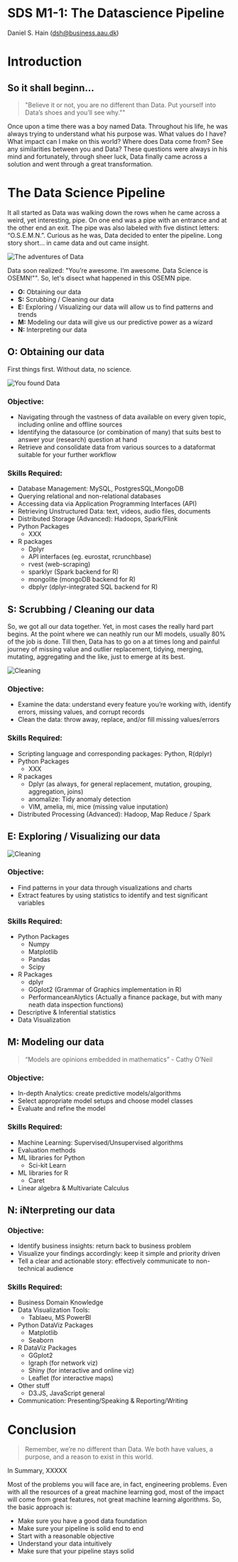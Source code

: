 SDS M1-1: The Datascience Pipeline
================
Daniel S. Hain (<dsh@business.aau.dk>)

Introduction
============

So it shall beginn...
---------------------

> "Believe it or not, you are no different than Data. Put yourself into Data’s shoes and you’ll see why.""

Once upon a time there was a boy named Data. Throughout his life, he was always trying to understand what his purpose was. What values do I have? What impact can I make on this world? Where does Data come from? See any similarities between you and Data? These questions were always in his mind and fortunately, through sheer luck, Data finally came across a solution and went through a great transformation.

The Data Science Pipeline
=========================

It all started as Data was walking down the rows when he came across a weird, yet interesting, pipe. On one end was a pipe with an entrance and at the other end an exit. The pipe was also labeled with five distinct letters: “O.S.E.M.N.”. Curious as he was, Data decided to enter the pipeline. Long story short… in came data and out came insight.

![The adventures of Data](media/OSEMN.png)

Data soon realized: "You’re awesome. I’m awesome. Data Science is OSEMN!"". So, let's disect what happened in this OSEMN pipe.

-   **O:** Obtaining our data
-   **S:** Scrubbing / Cleaning our data
-   **E:** Exploring / Visualizing our data will allow us to find patterns and trends
-   **M:** Modeling our data will give us our predictive power as a wizard
-   **N:** Interpreting our data

**O:** Obtaining our data
-------------------------

First things first. Without data, no science.

![You found Data](media/M1_data.png)

### Objective:

-   Navigating through the vastness of data available on every given topic, including online and offline sources
-   Identifying the datasource (or combination of many) that suits best to answer your (research) question at hand
-   Retrieve and consolidate data from various sources to a dataformat suitable for your further workflow

### Skills Required:

-   Database Management: MySQL, PostgresSQL,MongoDB
-   Querying relational and non-relational databases
-   Accessing data via Application Programming Interfaces (API)
-   Retrieving Unstructured Data: text, videos, audio files, documents
-   Distributed Storage (Advanced): Hadoops, Spark/Flink
-   Python Packages
    -   XXX
-   R packages
    -   Dplyr
    -   API interfaces (eg. eurostat, rcrunchbase)
    -   rvest (web-scraping)
    -   sparklyr (Spark backend for R)
    -   mongolite (mongoDB backend for R)
    -   dbplyr (dplyr-integrated SQL backend for R)

**S:** Scrubbing / Cleaning our data
------------------------------------

So, we got all our data together. Yet, in most cases the really hard part begins. At the point where we can neathly run our Ml models, usually 80% of the job is done. Till then, Data has to go on a at times long and painful journey of missing value and outlier replacement, tidying, merging, mutating, aggregating and the like, just to emerge at its best.

![Cleaning](media/m1_cleaning.jpg)

### Objective:

-   Examine the data: understand every feature you’re working with, identify errors, missing values, and corrupt records
-   Clean the data: throw away, replace, and/or fill missing values/errors

### Skills Required:

-   Scripting language and corresponding packages: Python, R(dplyr)
-   Python Packages
    -   XXX
-   R packages
    -   Dplyr (as always, for general replacement, mutation, grouping, aggregation, joins)
    -   anomalize: Tidy anomaly detection
    -   VIM, amelia, mi, mice (missing value inputation)
-   Distributed Processing (Advanced): Hadoop, Map Reduce / Spark

**E:** Exploring / Visualizing our data
---------------------------------------

![Cleaning](media/m1_cleaning2.jpg)

### Objective:

-   Find patterns in your data through visualizations and charts
-   Extract features by using statistics to identify and test significant variables

### Skills Required:

-   Python Packages
    -   Numpy
    -   Matplotlib
    -   Pandas
    -   Scipy
-   R Packages
    -   dplyr
    -   GGplot2 (Grammar of Graphics implementation in R)
    -   PerformanceanAlytics (Actually a finance package, but with many neath data inspection functions)
-   Descriptive & Inferential statistics
-   Data Visualization

**M:** Modeling our data
------------------------

> “Models are opinions embedded in mathematics” - Cathy O’Neil

### Objective:

-   In-depth Analytics: create predictive models/algorithms
-   Select appropriate model setups and choose model classes
-   Evaluate and refine the model

### Skills Required:

-   Machine Learning: Supervised/Unsupervised algorithms
-   Evaluation methods
-   ML libraries for Python
    -   Sci-kit Learn
-   ML libraries for R
    -   Caret
-   Linear algebra & Multivariate Calculus

**N:** iNterpreting our data
----------------------------

### Objective:

-   Identify business insights: return back to business problem
-   Visualize your findings accordingly: keep it simple and priority driven
-   Tell a clear and actionable story: effectively communicate to non-technical audience

### Skills Required:

-   Business Domain Knowledge
-   Data Visualization Tools:
    -   Tablaeu, MS PowerBI
-   Python DataViz Packages
    -   Matplotlib
    -   Seaborn
-   R DataViz Packages
    -   GGplot2
    -   Igraph (for network viz)
    -   Shiny (for interactive and online viz)
    -   Leaflet (for interactive maps)
-   Other stuff
    -   D3.JS, JavaScript general
-   Communication: Presenting/Speaking & Reporting/Writing

Conclusion
==========

> Remember, we’re no different than Data. We both have values, a purpose, and a reason to exist in this world.

In Summary, XXXXX

Most of the problems you will face are, in fact, engineering problems. Even with all the resources of a great machine learning god, most of the impact will come from great features, not great machine learning algorithms. So, the basic approach is:

-   Make sure you have a good data foundation
-   Make sure your pipeline is solid end to end
-   Start with a reasonable objective
-   Understand your data intuitively
-   Make sure that your pipeline stays solid
